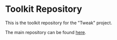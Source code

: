 # Toolkit Repository

This is the toolkit repository for the "Tweak" project.

The main repository can be found [here](https://github.com/ThomasKrass/tweak).
